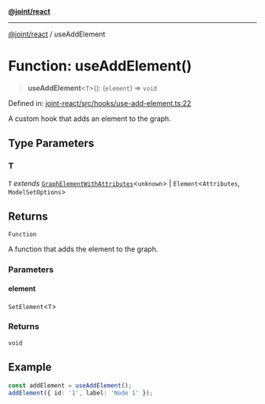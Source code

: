 [**@joint/react**](../README.md)

***

[@joint/react](../README.md) / useAddElement

# Function: useAddElement()

> **useAddElement**\<`T`\>(): (`element`) => `void`

Defined in: [joint-react/src/hooks/use-add-element.ts:22](https://github.com/samuelgja/joint/blob/main/packages/joint-react/src/hooks/use-add-element.ts#L22)

A custom hook that adds an element to the graph.

## Type Parameters

### T

`T` *extends* [`GraphElementWithAttributes`](../interfaces/GraphElementWithAttributes.md)\<`unknown`\> \| `Element`\<`Attributes`, `ModelSetOptions`\>

## Returns

`Function`

A function that adds the element to the graph.

### Parameters

#### element

`SetElement`\<`T`\>

### Returns

`void`

## Example

```ts
const addElement = useAddElement();
addElement({ id: '1', label: 'Node 1' });
```

